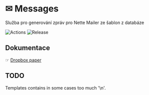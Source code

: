 # ✉ Messages
Služba pro generování zpráv pro Nette Mailer ze šablon z databáze

![Actions](https://github.com/liquiddesign/messages/actions/workflows/php.yml/badge.svg)
![Release](https://img.shields.io/github/v/release/liquiddesign/messages.svg?1)

## Dokumentace
☞ [Dropbox paper](https://paper.dropbox.com/doc/Messages--A9L2iCAckPxrssEBrtLFfO~lAg-Ys1ougYFs5QFVusokIN3z)

## TODO

Templates contains in some cases too much '\n'.